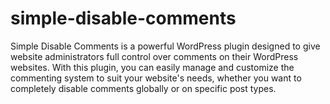 # simple-disable-comments
Simple Disable Comments is a powerful WordPress plugin designed to give website administrators full control over comments on their WordPress websites. With this plugin, you can easily manage and customize the commenting system to suit your website's needs, whether you want to completely disable comments globally or on specific post types.

